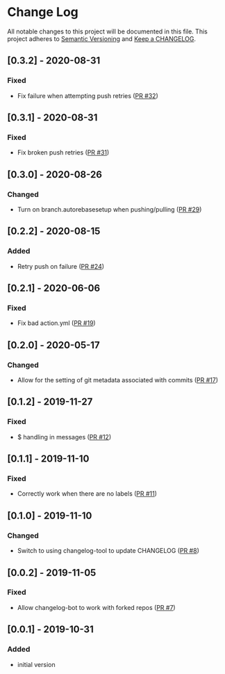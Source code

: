 # Change Log

All notable changes to this project will be documented in this file. This project adheres to [Semantic Versioning](http://semver.org/) and [Keep a CHANGELOG](http://keepachangelog.com/).

## [0.3.2] - 2020-08-31

### Fixed

- Fix failure when attempting push retries ([PR #32](https://github.com/ponylang/changelog-bot-action/pull/32))

## [0.3.1] - 2020-08-31

### Fixed

- Fix broken push retries ([PR #31](https://github.com/ponylang/changelog-bot-action/pull/31))

## [0.3.0] - 2020-08-26

### Changed

- Turn on branch.autorebasesetup when pushing/pulling ([PR #29](https://github.com/ponylang/changelog-bot-action/pull/29))

## [0.2.2] - 2020-08-15

### Added

- Retry push on failure ([PR #24](https://github.com/ponylang/changelog-bot-action/pull/24))

## [0.2.1] - 2020-06-06

### Fixed

- Fix bad action.yml ([PR #19](https://github.com/ponylang/changelog-bot-action/pull/19))

## [0.2.0] - 2020-05-17

### Changed

- Allow for the setting of git metadata associated with commits ([PR #17](https://github.com/ponylang/changelog-bot-action/pull/17))

## [0.1.2] - 2019-11-27

### Fixed

- $ handling in messages ([PR #12](https://github.com/ponylang/changelog-bot-action/pull/12))

## [0.1.1] - 2019-11-10

### Fixed

- Correctly work when there are no labels ([PR #11](https://github.com/ponylang/changelog-bot-action/pull/11))

## [0.1.0] - 2019-11-10

### Changed

- Switch to using changelog-tool to update CHANGELOG ([PR #8](https://github.com/ponylang/changelog-bot-action/pull/8))

## [0.0.2] - 2019-11-05

### Fixed

- Allow changelog-bot to work with forked repos ([PR #7](https://github.com/ponylang/changelog-bot-action/pull/7))

## [0.0.1] - 2019-10-31

### Added

- initial version

